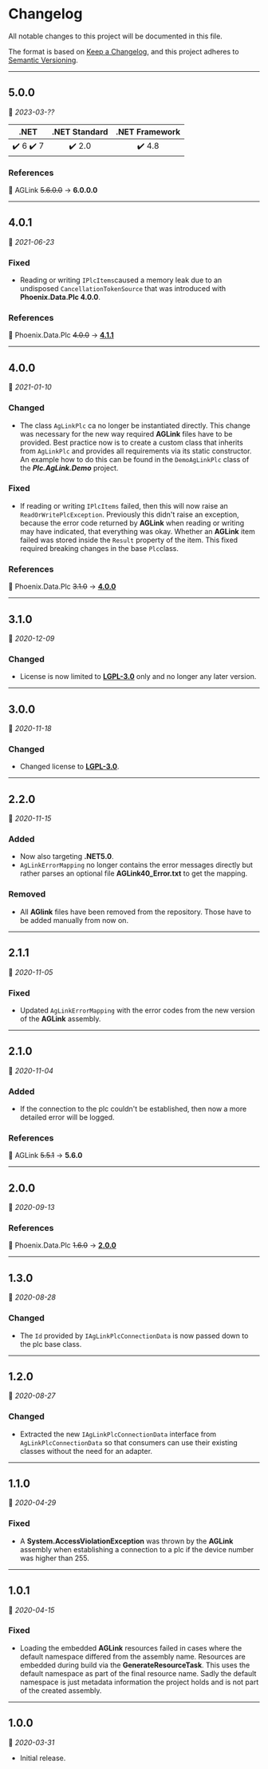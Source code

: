 ﻿# Changelog

All notable changes to this project will be documented in this file.

The format is based on [Keep a Changelog](https://keepachangelog.com/en/1.0.0/), and this project adheres to [Semantic Versioning](https://semver.org/spec/v2.0.0.html).
___

## 5.0.0

:calendar: _2023-03-??_

|                   .NET                    |     .NET Standard      |     .NET Framework     |
| :---------------------------------------: | :--------------------: | :--------------------: |
| :heavy_check_mark: 6 :heavy_check_mark: 7 | :heavy_check_mark: 2.0 | :heavy_check_mark: 4.8 |

### References

:large_blue_circle: AGLink ~~5.6.0.0~~ → **6.0.0.0**
___

## 4.0.1

:calendar: _2021-06-23_

### Fixed

- Reading or writing `IPlcItems`caused a memory leak due to an undisposed `CancellationTokenSource` that was introduced with **Phoenix.Data.Plc 4.0.0**.

### References

:large_blue_circle: Phoenix.Data.Plc ~~4.0.0~~ → [**4.1.1**](..\..\Plc\⬙\CHANGELOG.md)
___

## 4.0.0

:calendar: _2021-01-10_

### Changed

- The class `AgLinkPlc` ca no longer be instantiated directly. This change was necessary for the new way required  **AGLink** files have to be provided. Best practice now is to create a custom class that inherits from `AgLinkPlc` and provides all requirements via its static constructor. An example how to do this can be found in the `DemoAgLinkPlc` class of the ***Plc.AgLink.Demo*** project.

### Fixed

- If reading or writing `IPlcItems` failed, then this will now raise an `ReadOrWritePlcException`. Previously this didn't raise an exception, because the error code returned by **AGLink** when reading or writing may have indicated, that everything was okay. Whether an **AGLink** item failed was stored inside the `Result` property of the item. This fixed required breaking changes in the base `Plc`class.

### References

:large_blue_circle: Phoenix.Data.Plc ~~3.1.0~~ → [**4.0.0**](..\..\Plc\⬙\CHANGELOG.md)
___

## 3.1.0

:calendar: _2020-12-09_

### Changed

- License is now limited to [**LGPL-3.0**](https://www.gnu.org/licenses/lgpl-3.0.html) only and no longer any later version.
___

## 3.0.0

:calendar: _2020-11-18_

### Changed

- Changed license to [**LGPL-3.0**](https://www.gnu.org/licenses/lgpl-3.0.html).
___

## 2.2.0

:calendar: _2020-11-15_

### Added

- Now also targeting **.NET5.0**.
- `AgLinkErrorMapping` no longer contains the error messages directly but rather parses an optional file **AGLink40_Error.txt** to get the mapping.

### Removed

- All **AGlink** files have been removed from the repository. Those have to be added manually from now on.
___

## 2.1.1

:calendar: _2020-11-05_

### Fixed

- Updated `AgLinkErrorMapping` with the error codes from the new version of the **AGLink** assembly.
___

## 2.1.0

:calendar: _2020-11-04_

### Added

- If the connection to the plc couldn't be established, then now a more detailed error will be logged.

### References

:large_blue_circle: AGLink ~~5.5.1~~ → **5.6.0**
___

## 2.0.0

:calendar: _2020-09-13_

### References

:large_blue_circle: Phoenix.Data.Plc ~~1.6.0~~ → [**2.0.0**](..\..\Plc\⬙\CHANGELOG.md)
___

## 1.3.0

:calendar: _2020-08-28_

### Changed

- The `Id` provided by `IAgLinkPlcConnectionData` is now passed down to the plc base class.
___

## 1.2.0

:calendar: _2020-08-27_

### Changed

- Extracted the new `IAgLinkPlcConnectionData` interface from `AgLinkPlcConnectionData` so that consumers can use their existing classes without the need for an adapter.
___

## 1.1.0

:calendar: _2020-04-29_

### Fixed

- A **System.AccessViolationException** was thrown by the **AGLink** assembly when establishing a connection to a plc if the device number was higher than 255.
___

## 1.0.1

:calendar: _2020-04-15_

### Fixed

- Loading the embedded **AGLink** resources failed in cases where the default namespace differed from the assembly name. Resources are embedded during build via the **GenerateResourceTask**. This uses the default namespace as part of the final resource name. Sadly the default namespace is just metadata information the project holds and is not part of the created assembly.
___

## 1.0.0

:calendar: _2020-03-31_

- Initial release.